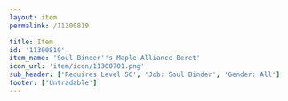 ```yaml
---
layout: item
permalink: /11300819

title: Item
id: '11300819'
item_name: 'Soul Binder''s Maple Alliance Beret'
icon_url: 'item/icon/11300701.png'
sub_header: ['Requires Level 56', 'Job: Soul Binder', 'Gender: All']
footer: ['Untradable']
---
```

